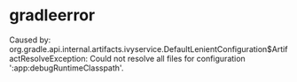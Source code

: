 # gradleerror


Caused by: org.gradle.api.internal.artifacts.ivyservice.DefaultLenientConfiguration$ArtifactResolveException: Could not resolve all files for configuration ':app:debugRuntimeClasspath'.

